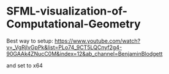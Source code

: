 # SFML-visualization-of-Computational-Geometry

Best way to setup:
https://www.youtube.com/watch?v=_VgRjlvGpPk&list=PLo74_9CT5LQCnyf2g4-90GAAk4ZNucC0M&index=12&ab_channel=BenjaminBlodgett

and set to x64
